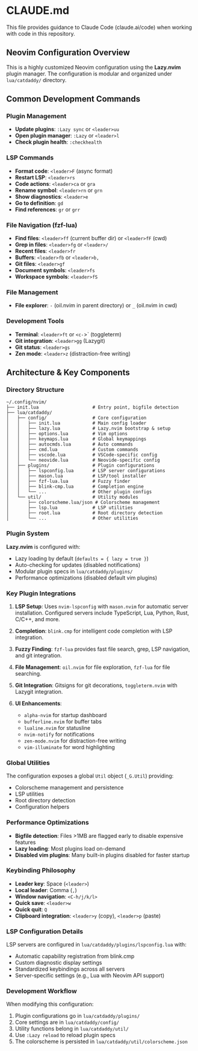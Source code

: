 # CLAUDE.md

This file provides guidance to Claude Code (claude.ai/code) when working with code in this repository.

## Neovim Configuration Overview

This is a highly customized Neovim configuration using the **Lazy.nvim** plugin manager. The configuration is modular and organized under `lua/catdaddy/` directory.

## Common Development Commands

### Plugin Management
- **Update plugins**: `:Lazy sync` or `<leader>uu`
- **Open plugin manager**: `:Lazy` or `<leader>l`
- **Check plugin health**: `:checkhealth`

### LSP Commands
- **Format code**: `<leader>F` (async format)
- **Restart LSP**: `<leader>rs`
- **Code actions**: `<leader>ca` or `gra`
- **Rename symbol**: `<leader>rn` or `grn`
- **Show diagnostics**: `<leader>e`
- **Go to definition**: `gd`
- **Find references**: `gr` or `grr`

### File Navigation (fzf-lua)
- **Find files**: `<leader>ff` (current buffer dir) or `<leader>fF` (cwd)
- **Grep in files**: `<leader>fg` or `<leader>/`
- **Recent files**: `<leader>fr`
- **Buffers**: `<leader>fb` or `<leader>b,`
- **Git files**: `<leader>gf`
- **Document symbols**: `<leader>fs`
- **Workspace symbols**: `<leader>fS`

### File Management
- **File explorer**: `-` (oil.nvim in parent directory) or `_` (oil.nvim in cwd)

### Development Tools
- **Terminal**: `<leader>ft` or `<c-`>` (toggleterm)
- **Git integration**: `<leader>gg` (Lazygit)
- **Git status**: `<leader>gs`
- **Zen mode**: `<leader>z` (distraction-free writing)

## Architecture & Key Components

### Directory Structure
```
~/.config/nvim/
├── init.lua                    # Entry point, bigfile detection
├── lua/catdaddy/
│   ├── config/                 # Core configuration
│   │   ├── init.lua            # Main config loader
│   │   ├── lazy.lua            # Lazy.nvim bootstrap & setup
│   │   ├── options.lua         # Vim options
│   │   ├── keymaps.lua         # Global keymappings
│   │   ├── autocmds.lua        # Auto commands
│   │   ├── cmd.lua             # Custom commands
│   │   ├── vscode.lua          # VSCode-specific config
│   │   └── neovide.lua         # Neovide-specific config
│   ├── plugins/                # Plugin configurations
│   │   ├── lspconfig.lua       # LSP server configurations
│   │   ├── mason.lua           # LSP/tool installer
│   │   ├── fzf-lua.lua         # Fuzzy finder
│   │   ├── blink-cmp.lua       # Completion engine
│   │   └── ...                 # Other plugin configs
│   └── util/                   # Utility modules
│       ├── colorscheme.lua/json # Colorscheme management
│       ├── lsp.lua             # LSP utilities
│       ├── root.lua            # Root directory detection
│       └── ...                 # Other utilities
```

### Plugin System

**Lazy.nvim** is configured with:
- Lazy loading by default (`defaults = { lazy = true }`)
- Auto-checking for updates (disabled notifications)
- Modular plugin specs in `lua/catdaddy/plugins/`
- Performance optimizations (disabled default vim plugins)

### Key Plugin Integrations

1. **LSP Setup**: Uses `nvim-lspconfig` with `mason.nvim` for automatic server installation. Configured servers include TypeScript, Lua, Python, Rust, C/C++, and more.

2. **Completion**: `blink.cmp` for intelligent code completion with LSP integration.

3. **Fuzzy Finding**: `fzf-lua` provides fast file search, grep, LSP navigation, and git integration.

4. **File Management**: `oil.nvim` for file exploration, `fzf-lua` for file searching.

5. **Git Integration**: Gitsigns for git decorations, `toggleterm.nvim` with Lazygit integration.

6. **UI Enhancements**: 
   - `alpha-nvim` for startup dashboard
   - `bufferline.nvim` for buffer tabs
   - `lualine.nvim` for statusline
   - `nvim-notify` for notifications
   - `zen-mode.nvim` for distraction-free writing
   - `vim-illuminate` for word highlighting

### Global Utilities

The configuration exposes a global `Util` object (`_G.Util`) providing:
- Colorscheme management and persistence
- LSP utilities
- Root directory detection
- Configuration helpers

### Performance Optimizations

- **Bigfile detection**: Files >1MB are flagged early to disable expensive features
- **Lazy loading**: Most plugins load on-demand
- **Disabled vim plugins**: Many built-in plugins disabled for faster startup

### Keybinding Philosophy

- **Leader key**: Space (`<leader>`)
- **Local leader**: Comma (`,`)
- **Window navigation**: `<C-h/j/k/l>`
- **Quick save**: `<leader>w`
- **Quick quit**: `Q`
- **Clipboard integration**: `<leader>y` (copy), `<leader>p` (paste)

### LSP Configuration Details

LSP servers are configured in `lua/catdaddy/plugins/lspconfig.lua` with:
- Automatic capability registration from blink.cmp
- Custom diagnostic display settings
- Standardized keybindings across all servers
- Server-specific settings (e.g., Lua with Neovim API support)

### Development Workflow

When modifying this configuration:
1. Plugin configurations go in `lua/catdaddy/plugins/`
2. Core settings are in `lua/catdaddy/config/`
3. Utility functions belong in `lua/catdaddy/util/`
4. Use `:Lazy reload` to reload plugin specs
5. The colorscheme is persisted in `lua/catdaddy/util/colorscheme.json`